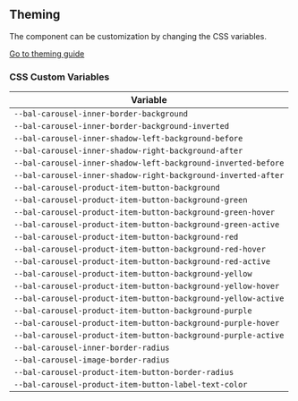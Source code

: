 ## Theming

The component can be customization by changing the CSS variables.

<a class="sb-unstyled button is-primary" href="../?path=/docs/development-theming--page">Go to theming guide</a>

<!-- START: human documentation -->



<!-- END: human documentation -->

### CSS Custom Variables​

| Variable                                                      |
| ------------------------------------------------------------- |
| `--bal-carousel-inner-border-background`                      |
| `--bal-carousel-inner-border-background-inverted`             |
| `--bal-carousel-inner-shadow-left-background-before`          |
| `--bal-carousel-inner-shadow-right-background-after`          |
| `--bal-carousel-inner-shadow-left-background-inverted-before` |
| `--bal-carousel-inner-shadow-right-background-inverted-after` |
| `--bal-carousel-product-item-button-background`               |
| `--bal-carousel-product-item-button-background-green`         |
| `--bal-carousel-product-item-button-background-green-hover`   |
| `--bal-carousel-product-item-button-background-green-active`  |
| `--bal-carousel-product-item-button-background-red`           |
| `--bal-carousel-product-item-button-background-red-hover`     |
| `--bal-carousel-product-item-button-background-red-active`    |
| `--bal-carousel-product-item-button-background-yellow`        |
| `--bal-carousel-product-item-button-background-yellow-hover`  |
| `--bal-carousel-product-item-button-background-yellow-active` |
| `--bal-carousel-product-item-button-background-purple`        |
| `--bal-carousel-product-item-button-background-purple-hover`  |
| `--bal-carousel-product-item-button-background-purple-active` |
| `--bal-carousel-inner-border-radius`                          |
| `--bal-carousel-image-border-radius`                          |
| `--bal-carousel-product-item-button-border-radius`            |
| `--bal-carousel-product-item-button-label-text-color`         |
